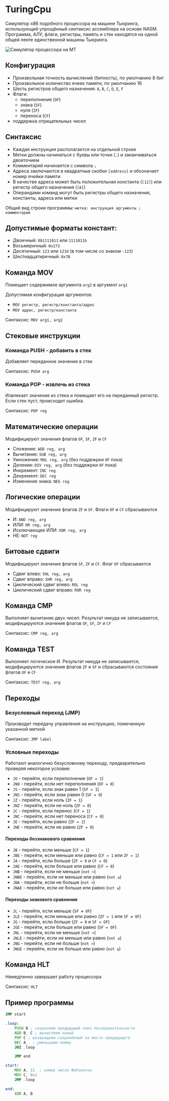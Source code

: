 # TuringCpu
Симулятор x86 подобного процессора на машине Тьюринга, использующий упрощённый синтаксис ассемблера на основе NASM. Программа, АЛУ, флаги, регистры, память и стек находятся на одной общей ленте единственной машины Тьюринга.

![Симулятор процессора на МТ](examples/example.gif "Симулятор процессора на МТ")

## Конфигурация
* Произвольная точность вычислений (битность), по умолчанию 8 бит
* Произвольное количество ячеек памяти, по умолчанию 16
* Шесть регистров общего назначения: `A`, `B`, `C`, `D`, `E`, `F`
* Флаги:
    * переполнения (`OF`)
    * знака (`SF`)
    * нуля (`ZF`)
    * переноса (`CF`)
* поддержка отрицательных чисел

## Синтаксис

* Каждая инструкция располагается на отдельной строке
* Метки должны начинаться с буквы или точки (`.`) и заканчиваться двоеточием
* Комментарий начинается с символа `;`
* Адреса заключаются в квадратные скобки `[address]` и обозначает номер ячейки памяти
* В качестве адреса может быть положительная константа (`[12]`) или регистр общего назначения (`[A]`)
* Операндами команд могут быть регистры общего назначения, константы, адреса или метки

Общий вид строки программы: `метка: инструкция аргументы ; комментарий`

## Допустимые форматы констант:

* Двоичный: `0b1111011` или `1111011b`
* Восьмеричный: `0o173`
* Десятичный: `123` или `123d` (в том числе со знаком `-123`)
* Шестнадцатиричный: `0x7B`

## Команда MOV
Помещает содержимое аргумента `arg2` в аргумент `arg1`

Допустимая конфигурация аргументов:
* `MOV регистр, регистр/константа/адрес`
* `MOV адрес, регистр/константа`

Синтаксис: `MOV arg1, arg2`

## Стековые инструкции
### Команда PUSH - добавить в стек
Добавляет переданное значение в стек

Синтаксис: `PUSH arg`

### Команда POP - извлечь из стека
Извлекает значение из стека и помещает его на переданный регистр. Если стек пуст, происходит ошибка.

Синтаксис: `POP reg`

## Математические операции
Модифицируют значения флагов `OF`, `SF`, `ZF` и `CF`

* Сложение: `ADD reg, arg`
* Вычитание: `SUB reg, arg`
* Умножение: `MUL reg, arg` (без поддежрки `OF` пока)
* Деление: `DIV reg, arg` (без поддежрки `OF` пока)
* Инкремент: `INC reg`
* Декремент: `DEC reg`
* Изменение знака: `NEG reg`

## Логические операции
Модифицируют значение флагов `ZF` и `SF`. Флаги `OF` и `CF` сбрасываются

* И: `AND reg, arg`
* ИЛИ: `OR reg, arg`
* Исключающее ИЛИ: `XOR reg, arg`
* НЕ: `NOT reg`

## Битовые сдвиги
Модифицируют значение флагов `SF`, `ZF` и `CF`. Флаг `OF` сбрасывается
* Сдвиг влево: `SHL reg, arg`
* Сдвиг вправо: `SHR reg, arg`
* Циклический сдвиг влево: `ROL reg`
* Циклический сдвиг вправо: `ROR reg`

## Команда CMP
Выполняет вычитание двух чисел. Результат никуда не записывается, модифицируются значения флагов `OF`, `SF`, `ZF` и `CF`

Синтаксис: `CMP reg, arg`

## Команда TEST
Выполняет логическое И. Результат никуда не записывается, модифицируются значения флагов `ZF` и `SF` и сбрасываются состояния флагов `OF` и `CF`

Синтаксис: `TEST reg, arg`

## Переходы
### Безусловный переход (JMP)
Производит передачу управления на инструкцию, помеченную указанной меткой

Синтаксис: `JMP label`

### Условные переходы
Работают аналогично безусловному переходу, предварительно проверяя некоторое условие:

* `JO` - перейти, если переполнение (`OF = 1`)
* `JNO` - перейти, если нет переполнения (`OF = 0`)
* `JS` - перейти, если знак равен 1 (`SF = 1`)
* `JNS` - перейти, если знак равен 0 (`SF = 0`)
* `JZ` - перейти, если ноль (`ZF = 1`)
* `JNZ` - перейти, если не ноль (`ZF = 0`)
* `JC` - перейти, если перенос (`CF = 1`)
* `JNC` - перейти, если нет переноса (`CF = 0`)
* `JE` - перейти, если равно (`ZF = 1`)
* `JNE` - перейти, если не равно (`ZF = 0`)

#### Переходы беззнакового сравнения

* `JB` - перейти, если меньше (`CF = 1`)
* `JBE` - перейти, если меньше или равно (`CF = 1` или `ZF = 1`)
* `JA` - перейти, если больше (`ZF = 0` и `CF = 0`)
* `JAE` - перейти, если больше или равно (`CF = 0`)
* `JNB` - перейти, если не меньше (`not <`)
* `JNBE` - перейти, если не меньше или равно (`not ≤`)
* `JNA` - перейти, если не больше (`not >`)
* `JNAE` - перейти, если не больше или равно (`not ≥`)

#### Переходы знакового сравнения

* `JL` - перейти, если меньше (`SF ≠ OF`)
* `JLE` - перейти, если меньше или равно (`ZF = 1` или `SF ≠ OF`)
* `JG` - перейти, если больше (`ZF = 0` и `SF = OF`)
* `JGE` - перейти, если больше или равно (`SF = OF`)
* `JNL` - перейти, если не меньше (`not <`)
* `JNLE` - перейти, если не меньше или равно (`not ≤`)
* `JNG` - перейти, если не больше (`not >`)
* `JNGE` - перейти, если не больше или равно (`not ≥`)


## Команда HLT
Немедленно завершает работу процессора

Синтаксис: `HLT`

## Пример программы
```asm
JMP start

.loop:
    PUSH B ; сохраняем предыдущий член последовательности
    ADD B, C ; вычисляем новый
    POP C ; возвращаем сохранённый на место предыдущего
    DEC A   ; уменьшаем номер
    JNZ .loop

    JMP end

start:
    MOV A, 11  ; номер числа Фибоначчи
    MOV C, 0x1
    JMP .loop

end:
    XOR A, B
```
